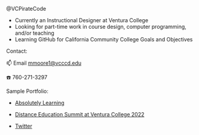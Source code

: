 @VCPirateCode

+ Currently an Instructional Designer at Ventura College
+ Looking for part-time work in course design, computer programming, and/or teaching
+ Learning GitHub for California Community College Goals and Objectives 

Contact:

📫 Email mmoore1@vcccd.edu

☎️ 760-271-3297

Sample Portfolio:

* [Absolutely Learning](http://www.absolutelylearning.com) 

* [Distance Education Summit at Ventura College 2022](https://vcpiratecode.github.io/dwtestMoore/)

* [Twitter](http://www.mattmoore.net) 

<!---
VCPirateCode/VCPirateCode is a ✨ special ✨ repository because its `README.md` (this file) appears on your GitHub profile.
You can click the Preview link to take a look at your changes.
--->
